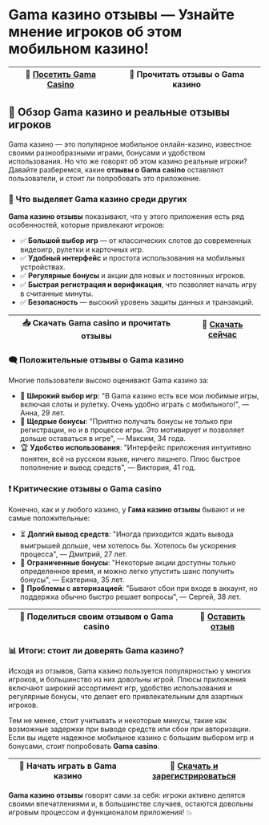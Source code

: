 # Gama казино отзывы — Узнайте мнение игроков об этом мобильном казино!

| 🔗 [Посетить Gama Casino](https://brandplay.link/zrZpLFTP) | 🌟 Прочитать отзывы о Gama казино |
|--------------------------------------|--------------------------------------|

## 📝 Обзор Gama казино и реальные отзывы игроков

Gama казино — это популярное мобильное онлайн-казино, известное своими разнообразными играми, бонусами и удобством использования. Но что же говорят об этом казино реальные игроки? Давайте разберемся, какие **отзывы о Gama casino** оставляют пользователи, и стоит ли попробовать это приложение.

### 🎰 Что выделяет Gama казино среди других

**Gama казино отзывы** показывают, что у этого приложения есть ряд особенностей, которые привлекают игроков:

- ✅ **Большой выбор игр** — от классических слотов до современных видеоигр, рулетки и карточных игр.
- ✅ **Удобный интерфейс** и простота использования на мобильных устройствах.
- ✅ **Регулярные бонусы** и акции для новых и постоянных игроков.
- ✅ **Быстрая регистрация и верификация**, что позволяет начать игру в считанные минуты.
- ✅ **Безопасность** — высокий уровень защиты данных и транзакций.

| 📥 **Скачать Gama casino и прочитать отзывы** | 🔗 [Скачать сейчас](https://brandplay.link/zrZpLFTP) |
|-----------------------------------------------|------------------------------------------------------|

### 🗨️ Положительные отзывы о Gama казино

Многие пользователи высоко оценивают Gama казино за:

- 🎲 **Широкий выбор игр**: "В Gama казино есть все мои любимые игры, включая слоты и рулетку. Очень удобно играть с мобильного!", — Анна, 29 лет.
- 💸 **Щедрые бонусы**: "Приятно получать бонусы не только при регистрации, но и в процессе игры. Это мотивирует и позволяет дольше оставаться в игре", — Максим, 34 года.
- 🏆 **Удобство использования**: "Интерфейс приложения интуитивно понятен, всё на русском языке, ничего лишнего. Плюс быстрое пополнение и вывод средств", — Виктория, 41 год.

### ❗ Критические отзывы о Gama casino

Конечно, как и у любого казино, у **Гама казино отзывы** бывают и не самые положительные:

- ⏳ **Долгий вывод средств**: "Иногда приходится ждать вывода выигрышей дольше, чем хотелось бы. Хотелось бы ускорения процесса", — Дмитрий, 27 лет.
- 🎁 **Ограниченные бонусы**: "Некоторые акции доступны только определенное время, и можно легко упустить шанс получить бонусы", — Екатерина, 35 лет.
- 🔄 **Проблемы с авторизацией**: "Бывают сбои при входе в аккаунт, но поддержка обычно быстро решает вопросы", — Сергей, 38 лет.

| 🌟 **Поделиться своим отзывом о Gama casino** | 🔗 [Оставить отзыв](https://brandplay.link/zrZpLFTP) |
|----------------------------------------------|------------------------------------------------------|

### 📊 Итоги: стоит ли доверять Gama казино?

Исходя из отзывов, Gama казино пользуется популярностью у многих игроков, и большинство из них довольны игрой. Плюсы приложения включают широкий ассортимент игр, удобство использования и регулярные бонусы, что делает его привлекательным для азартных игроков.

Тем не менее, стоит учитывать и некоторые минусы, такие как возможные задержки при выводе средств или сбои при авторизации. Если вы ищете надежное мобильное казино с большим выбором игр и бонусами, стоит попробовать **Gama casino**.

| 🚀 **Начать играть в Gama казино** | 🔗 [Скачать и зарегистрироваться](https://brandplay.link/zrZpLFTP) |
|------------------------------------|---------------------------------------------------------------|

**Gama казино отзывы** говорят сами за себя: игроки активно делятся своими впечатлениями и, в большинстве случаев, остаются довольны игровым процессом и функционалом приложения! 💥

